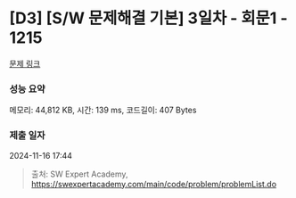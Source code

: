 # [D3] [S/W 문제해결 기본] 3일차 - 회문1 - 1215 

[문제 링크](https://swexpertacademy.com/main/code/problem/problemDetail.do?contestProbId=AV14QpAaAAwCFAYi) 

### 성능 요약

메모리: 44,812 KB, 시간: 139 ms, 코드길이: 407 Bytes

### 제출 일자

2024-11-16 17:44



> 출처: SW Expert Academy, https://swexpertacademy.com/main/code/problem/problemList.do